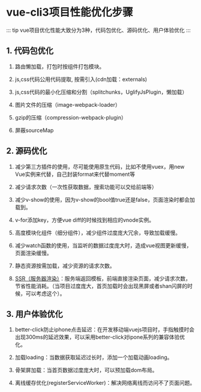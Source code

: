 # vue-cli3项目性能优化步骤

::: tip
  vue项目优化性能大致分为3种，代码包优化、源码优化、用户体验优化
:::

## 1. 代码包优化
1. 路由懒加载，打包时按组件打包模块。

2. js,css代码公用代码提取, 按需引入(cdn加载：externals)

3. js,css代码的最小化压缩和分割（splitchunks，UglifyJsPlugin，懒加载）

4. 图片文件的压缩（image-webpack-loader）

5. gzip的压缩（compression-webpack-plugin）

6. 屏蔽sourceMap


## 2. 源码优化
1. 减少第三方插件的使用，尽可能使用原生代码，比如不使用vuex，用new Vue实例来代替，自己封装format来代替moment等

2. 减少请求次数（一次性获取数据，搜索功能可以交给前端等）

3. 减少v-show的使用，因为v-show的bool值true还是false，页面渲染时都会加载到。

4. v-for添加key，方便vue diff的时候找到相应的vnode实例。

5. 高度模块化组件（细分组件），减少组件过度庞大冗余，导致加载缓慢。

6. 减少watch函数的使用，当监听的数据过度庞大时，造成vue视图更新缓慢，页面渲染缓慢。

7. 静态资源按需加载，减少资源的请求次数。

8. [SSR（服务器渲染）](https://ssr.vuejs.org/zh/)：服务端返回模板，前端直接渲染页面，减少请求次数，节省性能消耗。（当项目过度庞大，首页加载时会出现黑屏或者shan闪屏的时候，可以考虑这个）。


## 3. 用户体验优化
1. better-click防止iphone点击延迟：在开发移动端vuejs项目时，手指触摸时会出现300ms的延迟效果，可以采用better-click对ipone系列的兼容体验优化。

2. 加载loading：当数据获取延迟过长时，添加一个加载动画loading。

3. 骨架屏加载：当首页数据过度庞大时，可以预加载dom布局。

4. 离线缓存优化(registerServiceWorker)：解决网络离线而访问不了页面问题。

